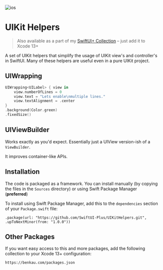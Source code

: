 ![ios](https://img.shields.io/badge/iOS-13-green)

# UIKit Helpers

> Also available as a part of my [SwiftUI+ Collection](https://benkau.com/packages.json) – just add it to Xcode 13+

A set of UIKit helpers that simplify the usage of UIKit view's and controller's in SwiftUI. Many of these helpers are useful even in a pure UIKit project.

## UIWrapping

```swift
UIWrapping<UILabel> { view in
    view.numberOfLines = 0
    view.text = "Lets enable\nmultiple lines."
    view.textAlignment = .center
}
.background(Color.green)
.fixedSize()
```

## UIViewBuilder

Works exactly as you'd expect. Essentially just a UIView version-ish of a `ViewBuilder`.

It improves container-like APIs.

## Installation

The code is packaged as a framework. You can install manually (by copying the files in the `Sources` directory) or using Swift Package Manager (**preferred**)

To install using Swift Package Manager, add this to the `dependencies` section of your `Package.swift` file:

`.package(url: "https://github.com/SwiftUI-Plus/UIKitHelpers.git", .upToNextMinor(from: "1.0.0"))`

## Other Packages

If you want easy access to this and more packages, add the following collection to your Xcode 13+ configuration:

`https://benkau.com/packages.json`
